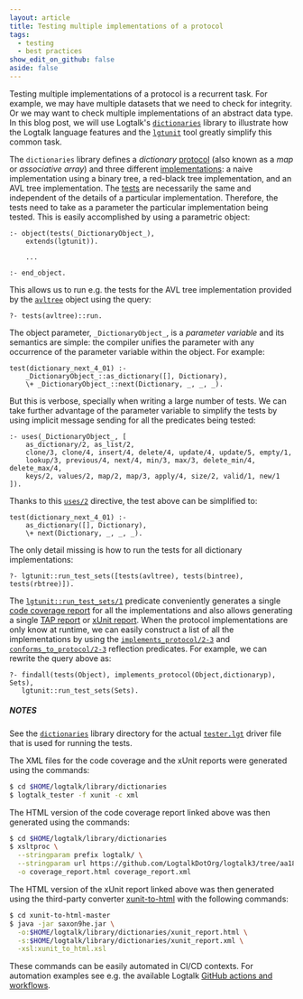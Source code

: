 ```yaml
---
layout: article
title: Testing multiple implementations of a protocol
tags:
  - testing
  - best practices
show_edit_on_github: false
aside: false
---
```


Testing multiple implementations of a protocol is a recurrent task. For
example, we may have multiple datasets that we need to check for integrity.
Or we may want to check multiple implementations of an abstract data type.
In this blog post, we will use Logtalk's
[`dictionaries`](https://logtalk.org/library/library_index.html#dictionaries)
library to illustrate how the Logtalk language features and the
[`lgtunit`](https://logtalk.org/manuals/devtools/lgtunit.html) tool greatly
simplify this common task.

The `dictionaries` library defines a *dictionary* [protocol](https://github.com/LogtalkDotOrg/logtalk3/blob/master/library/dictionaries/dictionaryp.lgt)
(also known as a *map* or *associative array*) and three different [implementations](https://github.com/LogtalkDotOrg/logtalk3/blob/master/library/dictionaries/): a naive
implementation using a binary tree, a red-black tree implementation, and an
AVL tree implementation. The [tests](https://github.com/LogtalkDotOrg/logtalk3/blob/master/library/dictionaries/tests.lgt)
are necessarily the same and independent of the details of a particular
implementation. Therefore, the tests need to take as a parameter the
particular implementation being tested. This is easily accomplished by
using a parametric object:

```logtalk
:- object(tests(_DictionaryObject_),
    extends(lgtunit)).

    ...

:- end_object.
```

This allows us to run e.g. the tests for the AVL tree implementation provided
by the [`avltree`](https://github.com/LogtalkDotOrg/logtalk3/blob/master/library/dictionaries/avltree.lgt)
object using the query:

```text
?- tests(avltree)::run.
```

The object parameter, `_DictionaryObject_`, is a *parameter variable* and its
semantics are simple: the compiler unifies the parameter with any occurrence
of the parameter variable within the object. For example:

```logtalk
test(dictionary_next_4_01) :-
    _DictionaryObject_::as_dictionary([], Dictionary),
    \+ _DictionaryObject_::next(Dictionary, _, _, _).
```

But this is verbose, specially when writing a large number of tests. We can
take further advantage of the parameter variable to simplify the tests by
using implicit message sending for all the predicates being tested:

```logtalk
:- uses(_DictionaryObject_, [
    as_dictionary/2, as_list/2,
    clone/3, clone/4, insert/4, delete/4, update/4, update/5, empty/1,
    lookup/3, previous/4, next/4, min/3, max/3, delete_min/4, delete_max/4,
    keys/2, values/2, map/2, map/3, apply/4, size/2, valid/1, new/1
]).
```

Thanks to this [`uses/2`](https://logtalk.org/manuals/refman/directives/uses_2.html)
directive, the test above can be simplified to:

```logtalk
test(dictionary_next_4_01) :-
    as_dictionary([], Dictionary),
    \+ next(Dictionary, _, _, _).
```

The only detail missing is how to run the tests for all dictionary implementations:

```text
?- lgtunit::run_test_sets([tests(avltree), tests(bintree), tests(rbtree)]).
```

The [`lgtunit::run_test_sets/1`](https://logtalk.org/library/lgtunit_0.html#run-test-sets-1)
predicate conveniently generates a single [code coverage report](https://logtalk.org/files/blog/2019_11_06/coverage_report.html) for all the
implementations and also allows generating a single [TAP report](https://logtalk.org/files/blog/2019_11_06/tap_report.txt) or [xUnit report](https://logtalk.org/files/blog/2019_11_06/xunit_report.html).
When the protocol implementations are only know at runtime, we can easily
construct a list of all the implementations by using the
[`implements_protocol/2-3`](https://logtalk.org/manuals/refman/predicates/implements_protocol_2_3.html)
and [`conforms_to_protocol/2-3`](https://logtalk.org/manuals/refman/predicates/conforms_to_protocol_2_3.html)
reflection predicates. For example, we can rewrite the query above as:

```text
?- findall(tests(Object), implements_protocol(Object,dictionaryp), Sets),
   lgtunit::run_test_sets(Sets).
```

##### NOTES

See the [`dictionaries`](https://logtalk.org/library/library_index.html#dictionaries)
library directory for the actual [`tester.lgt`](https://github.com/LogtalkDotOrg/logtalk3/blob/master/library/dictionaries/tester.lgt)
driver file that is used for running the tests.

The XML files for the code coverage and the xUnit reports were generated
using the commands:

```bash
$ cd $HOME/logtalk/library/dictionaries
$ logtalk_tester -f xunit -c xml
```

The HTML version of the code coverage report linked above was then generated
using the commands:

```bash
$ cd $HOME/logtalk/library/dictionaries
$ xsltproc \
  --stringparam prefix logtalk/ \
  --stringparam url https://github.com/LogtalkDotOrg/logtalk3/tree/aa18ac872371165fbce99bb1efa8e026e1ad79d2 \
  -o coverage_report.html coverage_report.xml
```

The HTML version of the xUnit report linked above was then generated using
the third-party converter [xunit-to-html](https://github.com/Zir0-93/xunit-to-html)
with the following commands:

```bash
$ cd xunit-to-html-master
$ java -jar saxon9he.jar \
  -o:$HOME/logtalk/library/dictionaries/xunit_report.html \
  -s:$HOME/logtalk/library/dictionaries/xunit_report.xml \
  -xsl:xunit_to_html.xsl
```

These commands can be easily automated in CI/CD contexts. For automation
examples see e.g. the available Logtalk
[GitHub actions and workflows](https://github.com/logtalk-actions).
